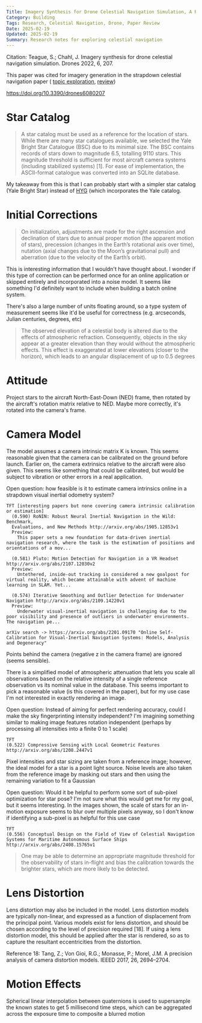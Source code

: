 ```yaml
---
Title: Imagery Synthesis for Drone Celestial Navigation Simulation, A Review
Category: Building
Tags: Research, Celestial Navigation, Drone, Paper Review
Date: 2025-02-19
Updated: 2025-02-19
Summary: Research notes for exploring celestial navigation
---
```


Citation: Teague, S.; Chahl, J. Imagery synthesis for drone celestial navigation simulation. Drones 2022, 6, 207.

This paper was cited for imagery generation in the strapdown celestial
navigation paper (
[topic exploration]({filename}/celestial-navigation-for-drones.md),
[review]({filename}/affordable-vision-based-strapdown-celestial-navigation-review.md))

https://doi.org/10.3390/drones6080207

# Star Catalog

> A star catalog must be used as a reference for the location of stars. While there are many star catalogues available, we selected the Yale Bright Star Catalogue (BSC) due to its minimal size. The BSC contains records of stars down to magnitude 6.5, totalling 9110 stars. This magnitude threshold is sufficient for most aircraft camera systems (including stabilized systems) [1]. For ease of implementation, the ASCII-format catalogue was converted into an SQLite database.

My takeaway from this is that I can probably start with a simpler star catalog
(Yale Bright Star) instead of [HYG](https://astronexus.com/projects/hyg) (which
incorporates the Yale catalog.

# Initial Corrections

> On initialization, adjustments are made for the right ascension and declination of stars due to annual proper motion (the apparent motion of stars), precession (changes in the Earth’s rotational axis over time), nutation (axial changes due to the Moon’s gravitational pull) and aberration (due to the velocity of the Earth’s orbit).

This is interesting information that I wouldn't have thought about. I wonder if
this type of correction can be performed once for an online application or
skipped entirely and incorporated into a noise model. It seems like something
I'd definitely want to include when building a batch online system.

There's also a large number of units floating around, so a type system of
measurement seems like it'd be useful for correctness (e.g. arcseconds, Julian
centuries, degrees, etc)

> The observed elevation of a celestial body is altered due to the effects of atmospheric refraction. Consequently, objects in the sky appear at a greater elevation than they would without the atmospheric effects. This effect is exaggerated at lower elevations (closer to the horizon), which leads to an angular displacement of up to 0.5 degrees

# Attitude

Project stars to the aircraft North-East-Down (NED) frame, then rotated by the
aircraft's rotation matrix relative to NED. Maybe more correctly, it's rotated
into the camera's frame. 

# Camera Model

The model assumes a camera intrinsic matrix K is known. This seems reasonable
given that the camera can be calibrated on the ground before launch. Earlier
on, the camera extrinsics relative to the aircraft were also given. This seems
like something that could be calibrated, but would be subject to vibration or
other errors in a real application.

Open question: how feasible is it to estimate camera intrinsics online in a
strapdown visual inertial odometry system?

    TFT [interesting papers but none covering camera intrinsic calibration or estimation]
      (0.590) RoNIN: Robust Neural Inertial Navigation in the Wild: Benchmark,
      Evaluations, and New Methods http://arxiv.org/abs/1905.12853v1
      Preview:
        This paper sets a new foundation for data-driven inertial navigation research, where the task is the estimation of positions and orientations of a mov...
    
      (0.581) Pluto: Motion Detection for Navigation in a VR Headset http://arxiv.org/abs/2107.12030v2
      Preview:
        Untethered, inside-out tracking is considered a new goalpost for virtual reality, which became attainable with advent of machine learning in SLAM. Yet...
    
      (0.574) Iterative Smoothing and Outlier Detection for Underwater Navigation http://arxiv.org/abs/2109.14220v1
      Preview:
        Underwater visual-inertial navigation is challenging due to the poor visibility and presence of outliers in underwater environments. The navigation pe...
    
    arXiv search -> https://arxiv.org/abs/2201.09170 "Online Self-Calibration for Visual-Inertial Navigation Systems: Models, Analysis and Degeneracy"


Points behind the camera (negative z in the camera frame) are ignored (seems
sensible).

There is a simplified model of atmospheric attenuation that lets you scale all
observations based on the relative intensity of a single reference observation
vs its nominal value in the database. This seems important to pick a reasonable
value (is this covered in the paper), but for my use case I'm not interested in
exactly rendering an image. 

Open question: Instead of aiming for perfect rendering accuracy, could I make
the sky fingerprinting intensity independent? I'm imagining something similar
to making image features rotation independent (perhaps by processing all
intensities into a finite 0 to 1 scale)

    TFT
    (0.522) Compressive Sensing with Local Geometric Features http://arxiv.org/abs/1208.2447v1

Pixel intensities and star sizing are taken from a reference image; however,
the ideal model for a star is a point light source. Noise levels are also taken
from the reference image by masking out stars and then using the remaining
variation to fit a Gaussian

Open question: Would it be helpful to perform some sort of sub-pixel
optimization for star pose? I'm not sure what this would get me for my goal,
but it seems interesting. In the images shown, the scale of stars for an
in-motion exposure seems to blur over multiple pixels anyway, so I don't know
if identifying a sub-pixel is as helpful for this use case

    TFT
    (0.556) Conceptual Design on the Field of View of Celestial Navigation Systems for Maritime Autonomous Surface Ships http://arxiv.org/abs/2408.15765v1


> One may be able to determine an appropriate magnitude threshold for the observability of stars in-flight and bias the calibration towards the brighter stars, which are more likely to be detected.

# Lens Distortion

Lens distortion may also be included in the model. Lens distortion models are typically
non-linear, and expressed as a function of displacement from the principal point. Various
models exist for lens distortion, and should be chosen according to the level of precision
required [18]. If using a lens distortion model, this should be applied after the star is
rendered, so as to capture the resultant eccentricities from the distortion.

Reference 18: Tang, Z.; Von Gioi, R.G.; Monasse, P.; Morel, J.M. A precision analysis of camera distortion models. IEEED 2017, 26, 2694–2704.

# Motion Effects

Spherical linear interpolation between quaternions is used to supersample the
known states to get 5 millisecond time steps, which can be aggregated across
the exposure time to composite a blurred motion

